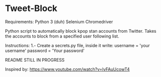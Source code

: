 # Tweet-Block

Requirements:
Python 3 (duh)
Selenium
Chromedriver

Python script to automatically block kpop stan accounts from Twitter.
Takes the accounts to block from a specified user following list.

Instructions: 
1.- Create a secrets.py file, inside it write:
  username = 'your username'
  password = 'Your password'

README STILL IN PROGRESS

Inspired by: 
https://www.youtube.com/watch?v=lvFAuUcowT4
